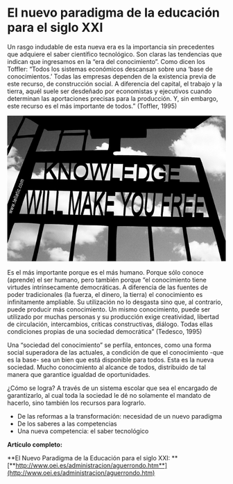 # El nuevo paradigma de la educación para el siglo XXI


Un rasgo indudable de esta nueva era es la importancia sin precedentes que adquiere el saber científico tecnológico. Son claras las tendencias que indican que ingresamos en la “era del conocimiento”. Como dicen los Toffler: “Todos los sistemas económicos descansan sobre una ‘base de conocimientos.’ Todas las empresas dependen de la existencia previa de este recurso, de construcción social. A diferencia del capital, el trabajo y la tierra, aquél suele ser desdeñado por economistas y ejecutivos cuando determinan las aportaciones precisas para la producción. Y, sin embargo, este recurso es el más importante de todos.” (Toffler, 1995)

[![Era del conocimiento. Licencia de Creative Commons by 4.0](img/Era_del_conocimiento.jpg "Era del conocimiento")](https://goo.gl/NiA4NG)


Es el más importante porque es el más humano. Porque sólo conoce (aprende) el ser humano, pero también porque “el conocimiento tiene virtudes intrínsecamente democráticas. A diferencia de las fuentes de poder tradicionales (la fuerza, el dinero, la tierra) el conocimiento es infinitamente ampliable. Su utilización no lo desgasta sino que, al contrario, puede producir más conocimiento. Un mismo conocimiento, puede ser utilizado por muchas personas y su producción exige creatividad, libertad de circulación, intercambios, críticas constructivas, diálogo. Todas ellas condiciones propias de una sociedad democrática” (Tedesco, 1995)

Una “sociedad del conocimiento” se perfila, entonces, como una forma social superadora de las actuales, a condición de que el conocimiento -que es la base- sea un bien que está disponible para todos. Esta es la nueva sociedad. Mucho conocimiento al alcance de todos, distribuido de tal manera que garantice igualdad de oportunidades.

¿Cómo se logra? A través de un sistema escolar que sea el encargado de garantizarlo, al cual toda la sociedad le dé no solamente el mandato de hacerlo, sino también los recursos para lograrlo.

*   De las reformas a la transformación: necesidad de un nuevo paradigma
*   De los saberes a las competencias
*   Una nueva competencia: el saber tecnológico
  

**Artículo completo:**

**El Nuevo Paradigma de la Educación para el siglo XXI: **[**http://www.oei.es/administracion/aguerrondo.htm**](http://www.oei.es/administracion/aguerrondo.htm)